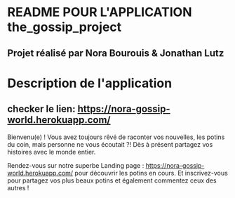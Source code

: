 # README POUR L'APPLICATION the_gossip_project


## Projet réalisé par Nora Bourouis & Jonathan Lutz

# Description de l'application

## checker le lien: https://nora-gossip-world.herokuapp.com/ 

Bienvenu(e) ! Vous avez toujours rêvé de raconter vos nouvelles, les potins du coin, mais personne ne vous écoutait ?! Dès à présent partagez vos histoires avec le monde entier.

Rendez-vous sur notre superbe Landing page : https://nora-gossip-world.herokuapp.com/  pour découvrir les potins en cours.
Et inscrivez-vous pour partagez vos plus beaux potins et également commentez ceux des autres !







